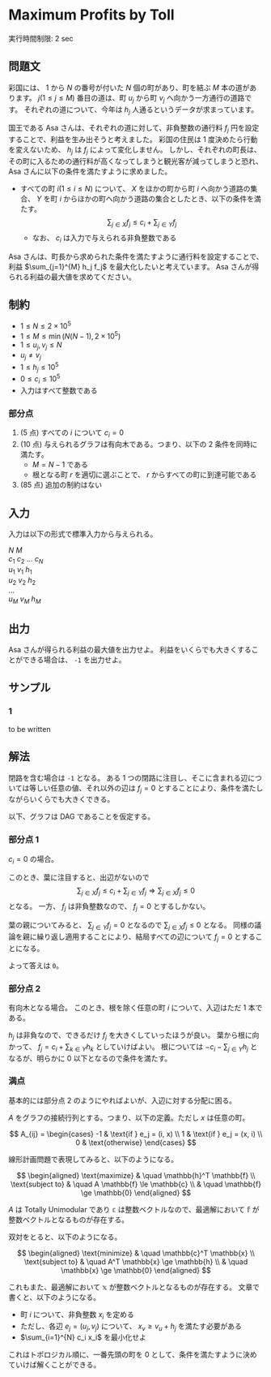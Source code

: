 # Maximum Profits by Toll

実行時間制限: 2 sec

## 問題文

彩国には、 $1$ から $N$ の番号が付いた $N$ 個の町があり、町を結ぶ $M$ 本の道があります。
$j (1 \le j \le M)$ 番目の道は、町 $u_j$ から町 $v_j$ へ向かう一方通行の道路です。
それぞれの道について、今年は $h_j$ 人通るというデータが求まっています。

国王である Asa さんは、それぞれの道に対して、非負整数の通行料 $f_j$ 円を設定することで、利益を生み出そうと考えました。
彩国の住民は 1 度決めたら行動を変えないため、 $h_j$ は $f_j$ によって変化しません。
しかし、それぞれの町長は、その町に入るための通行料が高くなってしまうと観光客が減ってしまうと恐れ、 Asa さんに以下の条件を満たすように求めました。

- すべての町 $i (1 \le i \le N)$ について、 $X$ をほかの町から町 $i$ へ向かう道路の集合、 $Y$ を町 $i$ からほかの町へ向かう道路の集合としたとき、以下の条件を満たす。
  $$\sum_{j \in X} f_j \le c_i + \sum_{j \in Y} f_j$$
  - なお、 $c_i$ は入力で与えられる非負整数である

Asa さんは、町長から求められた条件を満たすように通行料を設定することで、利益 $\sum_{j=1}^{M} h_j f_j$ を最大化したいと考えています。
Asa さんが得られる利益の最大値を求めてください。

## 制約

- $1 \le N \le 2 \times 10^5$
- $1 \le M \le \min(N (N-1), 2 \times 10^5)$
- $1 \le u_j, v_j \le N$
- $u_j \ne v_j$
- $1 \le h_j \le 10^5$
- $0 \le c_i \le 10^5$
- 入力はすべて整数である

### 部分点

1. (5 点) すべての $i$ について $c_i = 0$
2. (10 点) 与えられるグラフは有向木である。つまり、以下の 2 条件を同時に満たす。
   - $M = N - 1$ である
   - 根となる町 $r$ を適切に選ぶことで、 $r$ からすべての町に到達可能である
3. (85 点) 追加の制約はない

## 入力

入力は以下の形式で標準入力から与えられる。

$N$ $M$ <br />
$c_1$ $c_2$ ... $c_N$ <br />
$u_1$ $v_1$ $h_1$ <br />
$u_2$ $v_2$ $h_2$ <br />
... <br />
$u_M$ $v_M$ $h_M$ <br />

## 出力

Asa さんが得られる利益の最大値を出力せよ。
利益をいくらでも大きくすることができる場合は、 `-1` を出力せよ。

## サンプル

### 1

to be written

## 解法

閉路を含む場合は `-1` となる。
ある 1 つの閉路に注目し、そこに含まれる辺については等しい任意の値、それ以外の辺は $f_j = 0$ とすることにより、条件を満たしながらいくらでも大きくできる。

以下、グラフは DAG であることを仮定する。

### 部分点 1

$c_i = 0$ の場合。

このとき、葉に注目すると、出辺がないので
$$\sum_{j \in X} f_j \le c_i + \sum_{j \in Y} f_j \Rightarrow \sum_{j \in X} f_j \le 0$$
となる。
一方、 $f_j$ は非負整数なので、 $f_j = 0$ とするしかない。

葉の親についてみると、 $\sum_{j \in Y} f_j = 0$ となるので $\sum_{j \in X} f_j \le 0$ となる。
同様の議論を親に繰り返し適用することにより、結局すべての辺について $f_j = 0$ とすることになる。

よって答えは `0`。

### 部分点 2

有向木となる場合。
このとき、根を除く任意の町 $i$ について、入辺はただ 1 本である。

$h_j$ は非負なので、できるだけ $f_j$ を大きくしていったほうが良い。
葉から根に向かって、 $f_j = c_i + \sum_{k \in Y} h_k$ としていけばよい。
根については $-c_i - \sum_{j \in Y} h_j$ となるが、明らかに 0 以下となるので条件を満たす。

### 満点

基本的には部分点 2 のようにやればよいが、入辺に対する分配に困る。

$A$ をグラフの接続行列とする。つまり、以下の定義。ただし $x$ は任意の町。

$$
A_{ij} = \begin{cases}
-1 & \text{if } e_j = (i, x) \\
1 & \text{if } e_j = (x, i) \\
0 & \text{otherwise}
\end{cases}
$$

線形計画問題で表現してみると、以下のようになる。

$$
\begin{aligned}
\text{maximize} & \quad \mathbb{h}^T \mathbb{f} \\
\text{subject to} & \quad A \mathbb{f} \le \mathbb{c} \\
& \quad \mathbb{f} \ge \mathbb{0}
\end{aligned}
$$

$A$ は Totally Unimodular であり $\mathbb{c}$ は整数ベクトルなので、最適解において $\mathbb{f}$ が整数ベクトルとなるものが存在する。

双対をとると、以下のようになる。

$$
\begin{aligned}
\text{minimize} & \quad \mathbb{c}^T \mathbb{x} \\
\text{subject to} & \quad A^T \mathbb{x} \ge \mathbb{h} \\
& \quad \mathbb{x} \ge \mathbb{0}
\end{aligned}
$$

これもまた、最適解において $\mathbb{x}$ が整数ベクトルとなるものが存在する。
文章で書くと、以下のようになる。

- 町 $i$ について、非負整数 $x_i$ を定める
- ただし、各辺 $e_j = (u_j, v_j)$ について、 $x_v \ge v_u + h_j$ を満たす必要がある
- $\sum_{i=1}^{N} c_i x_i$ を最小化せよ

これはトポロジカル順に、一番先頭の町を 0 として、条件を満たすように決めていけば解くことができる。
